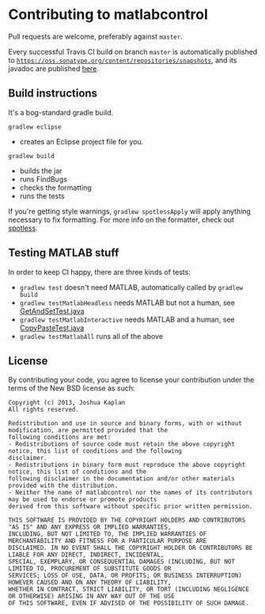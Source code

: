 # Contributing to matlabcontrol

Pull requests are welcome, preferably against `master`.

Every successful Travis CI build on branch `master` is automatically published to [`https://oss.sonatype.org/content/repositories/snapshots`](https://oss.sonatype.org/content/repositories/snapshots/com/diffplug/), and its javadoc are published [here](http://diffplug.github.io/matlabcontrol/javadoc/snapshot/).

## Build instructions

It's a bog-standard gradle build.

`gradlew eclipse`
* creates an Eclipse project file for you.

`gradlew build`
* builds the jar
* runs FindBugs
* checks the formatting
* runs the tests

If you're getting style warnings, `gradlew spotlessApply` will apply anything necessary to fix formatting. For more info on the formatter, check out [spotless](https://github.com/diffplug/spotless).

## Testing MATLAB stuff

In order to keep CI happy, there are three kinds of tests:

* `gradlew test` doesn't need MATLAB, automatically called by `gradlew build`
* `gradlew testMatlabHeadless` needs MATLAB but not a human, see [GetAndSetTest.java](matlabcontrol/test/matlabcontrol/GetAndSetTest.java?ts=4)
* `gradlew testMatlabInteractive` needs MATLAB and a human, see [CopyPasteTest.java](matlabcontrol/test/matlabcontrol/CopyPasteTest.java?ts=4)
* `gradlew testMatlabAll` runs all of the above

## License

By contributing your code, you agree to license your contribution under the terms of the New BSD license as such:

```
Copyright (c) 2013, Joshua Kaplan
All rights reserved.

Redistribution and use in source and binary forms, with or without modification, are permitted provided that the
following conditions are met:
- Redistributions of source code must retain the above copyright notice, this list of conditions and the following
disclaimer.
- Redistributions in binary form must reproduce the above copyright notice, this list of conditions and the
following disclaimer in the documentation and/or other materials provided with the distribution.
- Neither the name of matlabcontrol nor the names of its contributors may be used to endorse or promote products
derived from this software without specific prior written permission.

THIS SOFTWARE IS PROVIDED BY THE COPYRIGHT HOLDERS AND CONTRIBUTORS "AS IS" AND ANY EXPRESS OR IMPLIED WARRANTIES,
INCLUDING, BUT NOT LIMITED TO, THE IMPLIED WARRANTIES OF MERCHANTABILITY AND FITNESS FOR A PARTICULAR PURPOSE ARE
DISCLAIMED. IN NO EVENT SHALL THE COPYRIGHT HOLDER OR CONTRIBUTORS BE LIABLE FOR ANY DIRECT, INDIRECT, INCIDENTAL,
SPECIAL, EXEMPLARY, OR CONSEQUENTIAL DAMAGES (INCLUDING, BUT NOT LIMITED TO, PROCUREMENT OF SUBSTITUTE GOODS OR
SERVICES; LOSS OF USE, DATA, OR PROFITS; OR BUSINESS INTERRUPTION) HOWEVER CAUSED AND ON ANY THEORY OF LIABILITY,
WHETHER IN CONTRACT, STRICT LIABILITY, OR TORT (INCLUDING NEGLIGENCE OR OTHERWISE) ARISING IN ANY WAY OUT OF THE USE
OF THIS SOFTWARE, EVEN IF ADVISED OF THE POSSIBILITY OF SUCH DAMAGE.
```
